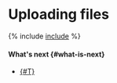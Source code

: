 # Uploading files

{% include [include](../../../_includes/datasphere/resources-upload.md) %}

#### What's next {#what-is-next}

* [{#T}](../projects/create.md)

